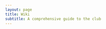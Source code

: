 ```yaml
---
layout: page
title: Wiki
subtitle: A comprehensive guide to the club
---
```


<script>
    window.location.href = "https://astroclubiitk.github.io/wiki";
</script>
